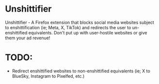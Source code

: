 # Unshittifier
Unshittifier - A Firefox extension that blocks social media websites subject to enshittification (ie; Meta, X, TikTok) and redirects the user to un-enshittified equivalents. Don't put up with user-hostile websites or give them your ad revenue!

# TODO:
- Redirect enshittified websites to non-enshittified equivalents (ie; X to BlueSky, Instagram to Pixelfed, etc.)
